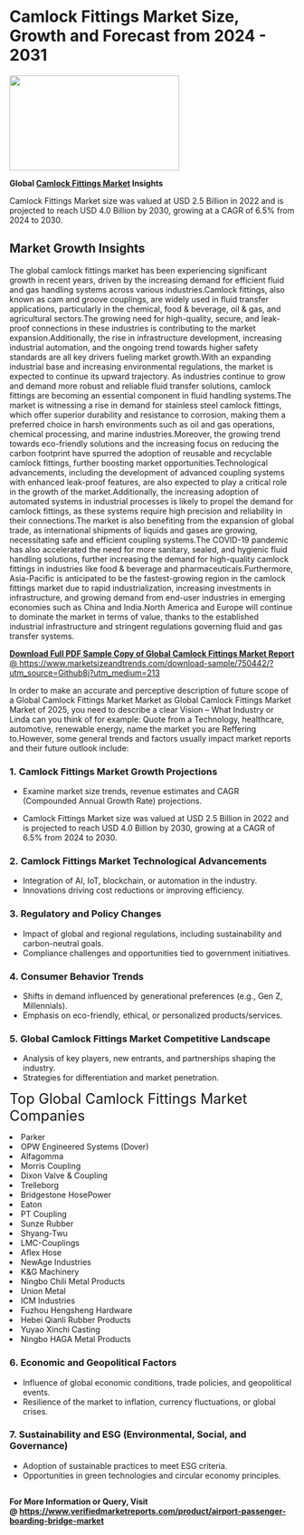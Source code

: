 <H1>Camlock Fittings Market Size, Growth and Forecast from 2024 - 2031</H1><img class="aligncenter size-medium wp-image-584254" src="https://thirdeyenews.in/wp-content/uploads/2024/09/Global-Market-Research-300x168.jpeg" alt="" width="300" height="168" /><p><strong>Global&nbsp;<a href="https://www.marketsizeandtrends.com/download-sample/750442/?utm_source=Github8j?utm_medium=213">Camlock Fittings Market</a> Insights</strong></p><p>Camlock Fittings Market size was valued at USD 2.5 Billion in 2022 and is projected to reach USD 4.0 Billion by 2030, growing at a CAGR of 6.5% from 2024 to 2030.</p><p><h2>Market Growth Insights</h2> The global camlock fittings market has been experiencing significant growth in recent years, driven by the increasing demand for efficient fluid and gas handling systems across various industries.Camlock fittings, also known as cam and groove couplings, are widely used in fluid transfer applications, particularly in the chemical, food & beverage, oil & gas, and agricultural sectors.The growing need for high-quality, secure, and leak-proof connections in these industries is contributing to the market expansion.Additionally, the rise in infrastructure development, increasing industrial automation, and the ongoing trend towards higher safety standards are all key drivers fueling market growth.With an expanding industrial base and increasing environmental regulations, the market is expected to continue its upward trajectory.<a href="download-sample-link"></a> As industries continue to grow and demand more robust and reliable fluid transfer solutions, camlock fittings are becoming an essential component in fluid handling systems.The market is witnessing a rise in demand for stainless steel camlock fittings, which offer superior durability and resistance to corrosion, making them a preferred choice in harsh environments such as oil and gas operations, chemical processing, and marine industries.Moreover, the growing trend towards eco-friendly solutions and the increasing focus on reducing the carbon footprint have spurred the adoption of reusable and recyclable camlock fittings, further boosting market opportunities.Technological advancements, including the development of advanced coupling systems with enhanced leak-proof features, are also expected to play a critical role in the growth of the market.Additionally, the increasing adoption of automated systems in industrial processes is likely to propel the demand for camlock fittings, as these systems require high precision and reliability in their connections.The market is also benefiting from the expansion of global trade, as international shipments of liquids and gases are growing, necessitating safe and efficient coupling systems.The COVID-19 pandemic has also accelerated the need for more sanitary, sealed, and hygienic fluid handling solutions, further increasing the demand for high-quality camlock fittings in industries like food & beverage and pharmaceuticals.Furthermore, Asia-Pacific is anticipated to be the fastest-growing region in the camlock fittings market due to rapid industrialization, increasing investments in infrastructure, and growing demand from end-user industries in emerging economies such as China and India.North America and Europe will continue to dominate the market in terms of value, thanks to the established industrial infrastructure and stringent regulations governing fluid and gas transfer systems.<a href="get-more-link"></p><p><span class=""><strong>Download Full PDF Sample Copy of Global Camlock Fittings Market Report</strong> @ <a href="https://www.marketsizeandtrends.com/download-sample/750442/?utm_source=Github8j?utm_medium=213" target="_blank">https://www.marketsizeandtrends.com/download-sample/750442/?utm_source=Github8j?utm_medium=213</a></span></p><p>In order to make an accurate and perceptive description of future scope of a Global&nbsp;Camlock Fittings Market Market as Global&nbsp;Camlock Fittings Market Market of 2025, you need to describe a clear Vision &ndash; What Industry or Linda can you think of for example: Quote from a Technology, healthcare, automotive, renewable energy, name the market you are Reffering to.However, some general trends and factors usually impact market reports and their future outlook include:</p><h3>1.&nbsp;<strong>Camlock Fittings Market Growth Projections</strong></h3><ul><li>Examine market size trends, revenue estimates and CAGR (Compounded Annual Growth Rate) projections.</li><li><p>Camlock Fittings Market size was valued at USD 2.5 Billion in 2022 and is projected to reach USD 4.0 Billion by 2030, growing at a CAGR of 6.5% from 2024 to 2030.</p></li></ul><h3>2.&nbsp;<strong>Camlock Fittings Market Technological Advancements</strong></h3><ul><li>Integration of AI, IoT, blockchain, or automation in the industry.</li><li>Innovations driving cost reductions or improving efficiency.</li></ul><h3>3.&nbsp;<strong>Regulatory and Policy Changes</strong></h3><ul><li>Impact of global and regional regulations, including sustainability and carbon-neutral goals.</li><li>Compliance challenges and opportunities tied to government initiatives.</li></ul><h3>4.&nbsp;<strong>Consumer Behavior Trends</strong></h3><ul><li>Shifts in demand influenced by generational preferences (e.g., Gen Z, Millennials).</li><li>Emphasis on eco-friendly, ethical, or personalized products/services.</li></ul><h3>5.&nbsp;<strong>Global Camlock Fittings Market Competitive Landscape</strong></h3><ul><li>Analysis of key players, new entrants, and partnerships shaping the industry.</li><li>Strategies for differentiation and market penetration.</li></ul><p data-pm-slice="1 1 []"><span style="color: inherit; font-family: inherit; font-size: 25px;">Top Global Camlock Fittings Market Companies</span></p><div class="" data-test-id=""><p><li>Parker</li><li> OPW Engineered Systems (Dover)</li><li> Alfagomma</li><li> Morris Coupling</li><li> Dixon Valve & Coupling</li><li> Trelleborg</li><li> Bridgestone HosePower</li><li> Eaton</li><li> PT Coupling</li><li> Sunze Rubber</li><li> Shyang-Twu</li><li> LMC-Couplings</li><li> Aflex Hose</li><li> NewAge Industries</li><li> K&G Machinery</li><li> Ningbo Chili Metal Products</li><li> Union Metal</li><li> ICM Industries</li><li> Fuzhou Hengsheng Hardware</li><li> Hebei Qianli Rubber Products</li><li> Yuyao Xinchi Casting</li><li> Ningbo HAGA Metal Products</li></p></div><h3>6.&nbsp;<strong>Economic and Geopolitical Factors</strong></h3><ul><li>Influence of global economic conditions, trade policies, and geopolitical events.</li><li>Resilience of the market to inflation, currency fluctuations, or global crises.</li></ul><h3>7.&nbsp;<strong>Sustainability and ESG (Environmental, Social, and Governance)</strong></h3><ul><li>Adoption of sustainable practices to meet ESG criteria.</li><li>Opportunities in green technologies and circular economy principles.</li></ul><h2><strong style="font-size: 14px;">For More Information or Query, Visit @&nbsp;</strong><a style="background-color: #ffffff; font-size: 14px;" href="https://www.marketsizeandtrends.com/report/camlock-fittings-market/" target="_blank">https://www.verifiedmarketreports.com/product/airport-passenger-boarding-bridge-market</a></h2>